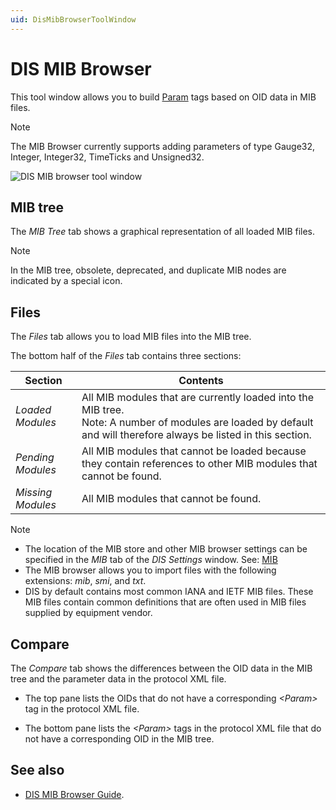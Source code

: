 ```yaml
---
uid: DisMibBrowserToolWindow
---
```


# DIS MIB Browser

This tool window allows you to build [Param](xref:Protocol.Params.Param) tags based on OID data in MIB files.

> [!NOTE]
> The MIB Browser currently supports adding parameters of type Gauge32, Integer, Integer32, TimeTicks and Unsigned32.

![DIS MIB browser tool window](~/develop/images/DisMibBrowserToolWindow.png)

## MIB tree

The *MIB Tree* tab shows a graphical representation of all loaded MIB files.

> [!NOTE]
> In the MIB tree, obsolete, deprecated, and duplicate MIB nodes are indicated by a special icon.

## Files

The *Files* tab allows you to load MIB files into the MIB tree.

The bottom half of the *Files* tab contains three sections:

| Section | Contents |
|---------|----------|
| *Loaded Modules* | All MIB modules that are currently loaded into the MIB tree.<br> Note: A number of modules are loaded by default and will therefore always be listed in this section. |
| *Pending Modules* | All MIB modules that cannot be loaded because they contain references to other MIB modules that cannot be found. |
| *Missing Modules* | All MIB modules that cannot be found. |

> [!NOTE]
>
> - The location of the MIB store and other MIB browser settings can be specified in the *MIB* tab of the *DIS Settings* window. See: [MIB](xref:DIS_settings#mib)
> - The MIB browser allows you to import files with the following extensions: *mib*, *smi*, and *txt*.
> - DIS by default contains most common IANA and IETF MIB files. These MIB files contain common definitions that are often used in MIB files supplied by equipment vendor.

## Compare

The *Compare* tab shows the differences between the OID data in the MIB tree and the parameter data in the protocol XML file.

- The top pane lists the OIDs that do not have a corresponding *\<Param>* tag in the protocol XML file.

- The bottom pane lists the *\<Param>* tags in the protocol XML file that do not have a corresponding OID in the MIB tree.

## See also

- [DIS MIB Browser Guide](xref:DisMibBrowserGuide).
